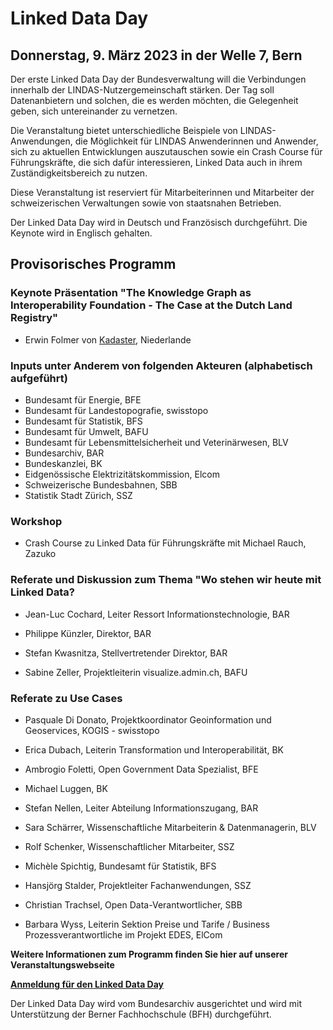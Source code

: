 # Linked Data Day 
## Donnerstag, 9. März 2023 in der Welle 7, Bern

Der erste Linked Data Day der Bundesverwaltung will die Verbindungen innerhalb der LINDAS-Nutzergemeinschaft stärken. Der Tag soll Datenanbietern und solchen, die es werden möchten, die Gelegenheit geben, sich untereinander zu vernetzen. 

Die Veranstaltung bietet unterschiedliche Beispiele von LINDAS-Anwendungen, die Möglichkeit für LINDAS Anwenderinnen und Anwender, sich zu aktuellen Entwicklungen auszutauschen sowie ein Crash Course für Führungskräfte, die sich dafür interessieren, Linked Data auch in ihrem Zuständigkeitsbereich zu nutzen. 

Diese Veranstaltung ist reserviert für Mitarbeiterinnen und Mitarbeiter der schweizerischen Verwaltungen sowie von staatsnahen Betrieben. 

Der Linked Data Day wird in Deutsch und Französisch durchgeführt. Die Keynote wird in Englisch gehalten. 

## Provisorisches Programm

### Keynote Präsentation "The Knowledge Graph as Interoperability Foundation - The Case at the Dutch Land Registry"

- Erwin Folmer von [Kadaster](https://www.kadaster.nl/about-us "dieser Link führt zu Kadaster!"), Niederlande 

### Inputs unter Anderem von folgenden Akteuren (alphabetisch aufgeführt)
- Bundesamt für Energie, BFE
- Bundesamt für Landestopografie, swisstopo
- Bundesamt für Statistik, BFS
- Bundesamt für Umwelt, BAFU
- Bundesamt für Lebensmittelsicherheit und Veterinärwesen, BLV
- Bundesarchiv, BAR
- Bundeskanzlei, BK
- Eidgenössische Elektrizitätskommission, Elcom
- Schweizerische Bundesbahnen, SBB
- Statistik Stadt Zürich, SSZ

### Workshop
- Crash Course zu Linked Data für Führungskräfte mit Michael Rauch, Zazuko

### Referate und Diskussion zum Thema "Wo stehen wir heute mit Linked Data?

- Jean-Luc Cochard, Leiter Ressort Informationstechnologie, BAR

- Philippe Künzler, Direktor, BAR

- Stefan Kwasnitza, Stellvertretender Direktor, BAR

- Sabine Zeller, Projektleiterin visualize.admin.ch, BAFU

### Referate zu Use Cases 

- Pasquale Di Donato, Projektkoordinator Geoinformation und Geoservices, KOGIS - swisstopo

- Erica Dubach, Leiterin Transformation und Interoperabilität, BK

- Ambrogio Foletti, Open Government Data Spezialist, BFE

- Michael Luggen, BK

- Stefan Nellen, Leiter Abteilung Informationszugang, BAR 

- Sara Schärrer, Wissenschaftliche Mitarbeiterin & Datenmanagerin, BLV

- Rolf Schenker, Wissenschaftlicher Mitarbeiter, SSZ

- Michèle Spichtig, Bundesamt für Statistik, BFS

- Hansjörg Stalder, Projektleiter Fachanwendungen, SSZ

- Christian Trachsel, Open Data-Verantwortlicher, SBB

- Barbara Wyss, Leiterin Sektion Preise und Tarife / Business Prozessverantwortliche im Projekt EDES, ElCom


**Weitere Informationen zum Programm finden Sie hier auf unserer Veranstaltungswebseite**

 
**[Anmeldung für den Linked Data Day](https://campaign.bfh.ch/anmeldung-linked-data-day-2023/ "Anmeldung auf der BFH Webseite!")**


Der Linked Data Day wird vom Bundesarchiv ausgerichtet und wird mit Unterstützung der Berner Fachhochschule (BFH) durchgeführt. 

